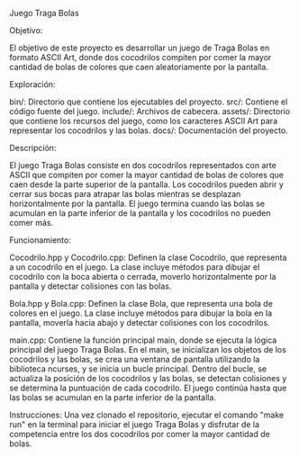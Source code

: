 Juego Traga Bolas 

Objetivo:

El objetivo de este proyecto es desarrollar un juego de Traga Bolas en formato ASCII Art, donde dos cocodrilos compiten por comer la mayor cantidad de bolas de colores que caen aleatoriamente por la pantalla.

Exploración:

bin/: Directorio que contiene los ejecutables del proyecto.
src/: Contiene el código fuente del juego.
include/: Archivos de cabecera.
assets/: Directorio que contiene los recursos del juego, como los caracteres ASCII Art para representar los cocodrilos y las bolas.
docs/: Documentación del proyecto.


Descripción:

El juego Traga Bolas consiste en dos cocodrilos representados con arte ASCII que compiten por comer la mayor cantidad de bolas de colores que caen desde la parte superior de la pantalla. Los cocodrilos pueden abrir y cerrar sus bocas para atrapar las bolas mientras se desplazan horizontalmente por la pantalla. El juego termina cuando las bolas se acumulan en la parte inferior de la pantalla y los cocodrilos no pueden comer más.

Funcionamiento:

Cocodrilo.hpp y Cocodrilo.cpp: Definen la clase Cocodrilo, que representa a un cocodrilo en el juego. La clase incluye métodos para dibujar el cocodrilo con la boca abierta o cerrada, moverlo horizontalmente por la pantalla y detectar colisiones con las bolas.

Bola.hpp y Bola.cpp: Definen la clase Bola, que representa una bola de colores en el juego. La clase incluye métodos para dibujar la bola en la pantalla, moverla hacia abajo y detectar colisiones con los cocodrilos.

main.cpp: Contiene la función principal main, donde se ejecuta la lógica principal del juego Traga Bolas. En el main, se inicializan los objetos de los cocodrilos y las bolas, se crea una ventana de pantalla utilizando la biblioteca ncurses, y se inicia un bucle principal. Dentro del bucle, se actualiza la posición de los cocodrilos y las bolas, se detectan colisiones y se determina la puntuación de cada cocodrilo. El juego continúa hasta que las bolas se acumulan en la parte inferior de la pantalla.

Instrucciones:
Una vez clonado el repositorio, ejecutar el comando "make run" en la terminal para iniciar el juego Traga Bolas y disfrutar de la competencia entre los dos cocodrilos por comer la mayor cantidad de bolas.
